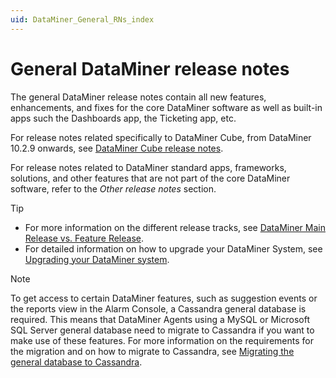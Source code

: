 ```yaml
---
uid: DataMiner_General_RNs_index
---
```


# General DataMiner release notes

The general DataMiner release notes contain all new features, enhancements, and fixes for the core DataMiner software as well as built-in apps such the Dashboards app, the Ticketing app, etc.

For release notes related specifically to DataMiner Cube, from DataMiner 10.2.9 onwards, see [DataMiner Cube release notes](xref:DataMiner_Cube_RNs_index).

For release notes related to DataMiner standard apps, frameworks, solutions, and other features that are not part of the core DataMiner software, refer to the *Other release notes* section.

> [!TIP]
>
> - For more information on the different release tracks, see [DataMiner Main Release vs. Feature Release](https://community.dataminer.services/dataminer-main-release-vs-feature-release/).
> - For detailed information on how to upgrade your DataMiner System, see [Upgrading your DataMiner system](xref:Upgrading_a_DataMiner_Agent).

> [!NOTE]
> To get access to certain DataMiner features, such as suggestion events or the reports view in the Alarm Console, a Cassandra general database is required. This means that DataMiner Agents using a MySQL or Microsoft SQL Server general database need to migrate to Cassandra if you want to make use of these features.
> For more information on the requirements for the migration and on how to migrate to Cassandra, see [Migrating the general database to Cassandra](xref:Migrating_the_general_database_to_Cassandra).
